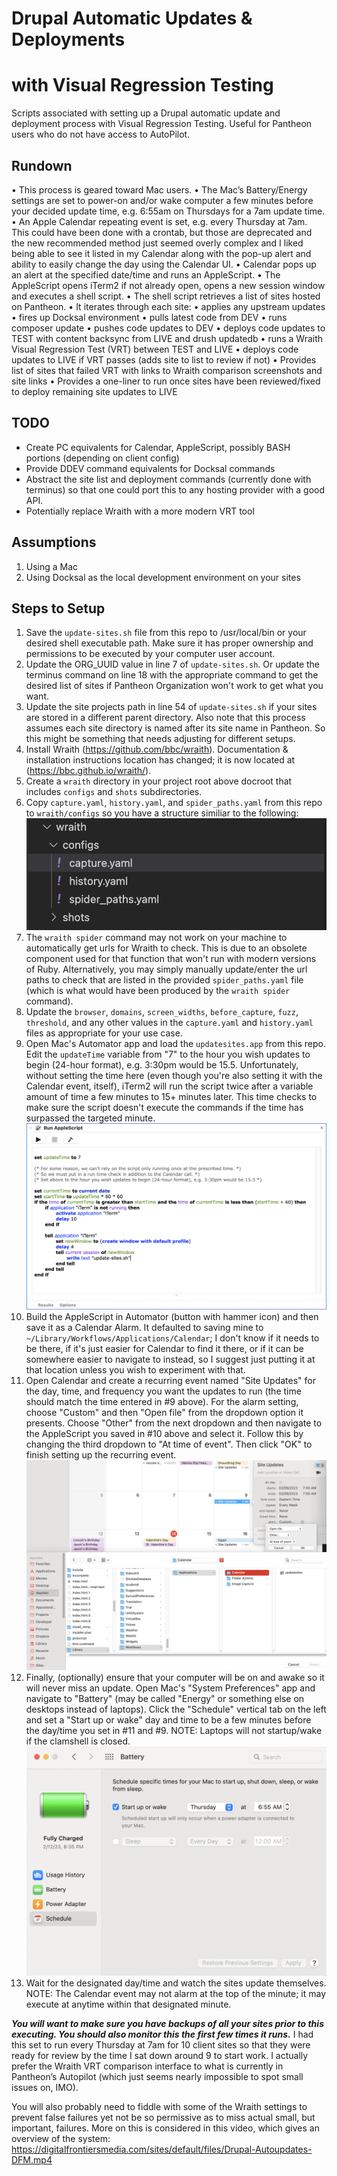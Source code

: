 # Drupal Automatic Updates & Deployments
# with Visual Regression Testing
Scripts associated with setting up a Drupal automatic update and deployment process with Visual Regression Testing.  Useful for Pantheon users who do not have access to AutoPilot.

## Rundown
   • This process is geared toward Mac users.
   • The Mac’s Battery/Energy settings are set to power-on and/or wake computer a few minutes before your decided update time, e.g. 6:55am on Thursdays for a 7am update time.
   • An Apple Calendar repeating event is set, e.g. every Thursday at 7am.  This could have been done with a crontab, but those are deprecated and the new recommended method just seemed overly complex and I liked being able to see it listed in my Calendar along with the pop-up alert and ability to easily change the day using the Calendar UI.
   • Calendar pops up an alert at the specified date/time and runs an AppleScript.
   • The AppleScript opens iTerm2 if not already open, opens a new session window and executes a shell script.
   • The shell script retrieves a list of sites hosted on Pantheon.
   • It iterates through each site:
       • applies any upstream updates
       • fires up Docksal environment
       • pulls latest code from DEV
       • runs composer update
       • pushes code updates to DEV
       • deploys code updates to TEST with content backsync from LIVE and drush updatedb
       • runs a Wraith Visual Regression Test (VRT) between TEST and LIVE
       • deploys code updates to LIVE if VRT passes (adds site to list to review if not)
   • Provides list of sites that failed VRT with links to Wraith comparison screenshots and site links
   • Provides a one-liner to run once sites have been reviewed/fixed to deploy remaining site updates to LIVE

## TODO
   - Create PC equivalents for Calendar, AppleScript, possibly BASH portions (depending on client config)
   - Provide DDEV command equivalents for Docksal commands
   - Abstract the site list and deployment commands (currently done with terminus) so that one could port this to any hosting provider with a good API.
   - Potentially replace Wraith with a more modern VRT tool
   
## Assumptions
1. Using a Mac
2. Using Docksal as the local development environment on your sites

## Steps to Setup
1. Save the `update-sites.sh` file from this repo to /usr/local/bin or your desired shell executable path.  Make sure it has proper ownership and permissions to be executed by your computer user account.
2. Update the ORG_UUID value in line 7 of `update-sites.sh`.  Or update the terminus command on line 18 with the appropriate command to get the desired list of sites if Pantheon Organization won't work to get what you want.
3. Update the site projects path in line 54 of `update-sites.sh` if your sites are stored in a different parent directory. Also note that this process assumes each site directory is named after its site name in Pantheon.  So this might be something that needs adjusting for different setups.
4. Install Wraith (https://github.com/bbc/wraith).  Documentation & installation instructions location has changed; it is now located at (https://bbc.github.io/wraith/).
5. Create a `wraith` directory in your project root above docroot that includes `configs` and `shots` subdirectories.
6. Copy `capture.yaml`, `history.yaml`, and `spider_paths.yaml` from this repo to `wraith/configs` so you have a structure similiar to the following: ![Wraith setup.](https://github.com/DigitalFrontiersMedia/drupal-auto-update-deploy-vrt-dfm/blob/main/wraith-setup.png?raw=true)
7. The `wraith spider` command may not work on your machine to automatically get urls for Wraith to check.  This is due to an obsolete component used for that function that won't run with modern versions of Ruby.  Alternatively, you may simply manually update/enter the url paths to check that are listed in the provided `spider_paths.yaml` file (which is what would have been produced by the `wraith spider` command).
8. Update the `browser`, `domains`, `screen_widths`, `before_capture`, `fuzz`, `threshold`, and any other values in the `capture.yaml` and `history.yaml` files as appropriate for your use case.
9. Open Mac's Automator app and load the `updatesites.app` from this repo.  Edit the `updateTime` variable from "7" to the hour you wish updates to begin (24-hour format), e.g. 3:30pm would be 15.5.  Unfortunately, without setting the time here (even though you're also setting it with the Calendar event, itself), iTerm2 will run the script twice after a variable amount of time a few minutes to 15+ minutes later.  This time checks to make sure the script doesn't execute the commands if the time has surpassed the targeted minute.  ![updatesites.app.](https://github.com/DigitalFrontiersMedia/drupal-auto-update-deploy-vrt-dfm/blob/main/updatesites.png?raw=true)
10. Build the AppleScript in Automator (button with hammer icon) and then save it as a Calendar Alarm.  It defaulted to saving mine to `~/Library/Workflows/Applications/Calendar`; I don't know if it needs to be there, if it's just easier for Calendar to find it there, or if it can be somewhere easier to navigate to instead, so I suggest just putting it at that location unless you wish to experiment with that.
11. Open Calendar and create a recurring event named "Site Updates" for the day, time, and frequency you want the updates to run (the time should match the time entered in #9 above).  For the alarm setting, choose "Custom" and then "Open file" from the dropdown option it presents.  Choose "Other" from the next dropdown and then navigate to the AppleScript you saved in #10 above and select it.  Follow this by changing the third dropdown to "At time of event".  Then click "OK" to finish setting up the recurring event.  ![updatesites.app.](https://github.com/DigitalFrontiersMedia/drupal-auto-update-deploy-vrt-dfm/blob/main/recurring-event.png?raw=true)
12. Finally, (optionally) ensure that your computer will be on and awake so it will never miss an update.  Open Mac's "System Preferences" app and navigate to "Battery" (may be called "Energy" or something else on desktops instead of laptops).  Click the "Schedule" vertical tab on the left and set a "Start up or wake" day and time to be a few minutes before the day/time you set in #11 and #9.  NOTE:  Laptops will not startup/wake if the clamshell is closed.  ![updatesites.app.](https://github.com/DigitalFrontiersMedia/drupal-auto-update-deploy-vrt-dfm/blob/main/power-wakeup.png?raw=true)
13. Wait for the designated day/time and watch the sites update themselves.  NOTE:  The Calendar event may not alarm at the top of the minute; it may execute at anytime within that designated minute.

***You will want to make sure you have backups of all your sites prior to this executing.  You should also monitor this the first few times it runs.***  I had this set to run every Thursday at 7am for 10 client sites so that they were ready for review by the time I sat down around 9 to start work.  I actually prefer the Wraith VRT comparison interface to what is currently in Pantheon’s Autopilot (which just seems nearly impossible to spot small issues on, IMO).

You will also probably need to fiddle with some of the Wraith settings to prevent false failures yet not be so permissive as to miss actual small, but important, failures.  More on this is considered in this video, which gives an overview of the system:  https://digitalfrontiersmedia.com/sites/default/files/Drupal-Autoupdates-DFM.mp4
